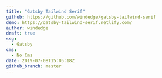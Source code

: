 ```yaml
---
title: "Gatsby Tailwind Serif"
github: https://github.com/windedge/gatsby-tailwind-serif
demo: https://gatsby-tailwind-serif.netlify.com/
author: windedge
draft: true
ssg:
  - Gatsby
cms:
  - No Cms
date: 2019-07-08T15:05:18Z
github_branch: master
---
```

